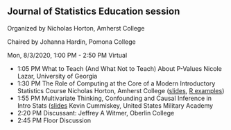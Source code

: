 ## Journal of Statistics Education session

Organized by Nicholas Horton, Amherst College

Chaired by Johanna Hardin, Pomona College

Mon, 8/3/2020, 1:00 PM - 2:50 PM	Virtual

- 1:05 PM	What to Teach (And What Not to Teach) About P-Values 
Nicole Lazar, University of Georgia
- 1:30 PM	The Role of Computing at the Core of a Modern Introductory Statistics Course 
Nicholas Horton, Amherst College ([slides](https://github.com/Amherst-Statistics/JSM2020/blob/master/jse/jsm2020-computing.pdf), [R examples](https://github.com/Amherst-Statistics/JSM2020/blob/master/jse/jsm2020-computing-mosaic.pdf))
- 1:55 PM	Multivariate Thinking, Confounding and Causal Inference in Intro Stats ([slides](https://github.com/Amherst-Statistics/JSM2020/blob/master/jse/Cummiskey-confounding.pdf)
Kevin Cummiskey, United States Military Academy
- 2:20 PM	Discussant: Jeffrey A Witmer, Oberlin College
- 2:45 PM	Floor Discussion
